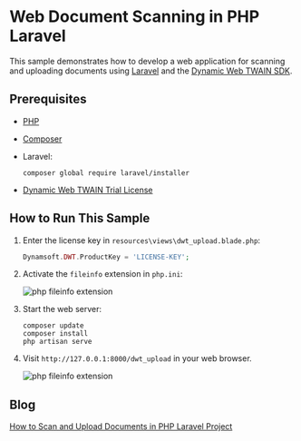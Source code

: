 # Web Document Scanning in PHP Laravel
This sample demonstrates how to develop a web application for scanning and uploading documents using [Laravel](https://laravel.com) and the [Dynamic Web TWAIN SDK](https://www.dynamsoft.com/web-twain/overview/).

## Prerequisites
- [PHP](https://www.php.net/downloads.php) 
- [Composer](https://getcomposer.org/download/)
- Laravel:
    
    ```
    composer global require laravel/installer
    ```

- [Dynamic Web TWAIN Trial License](https://www.dynamsoft.com/customer/license/trialLicense/?product=dcv&package=cross-platform)

## How to Run This Sample
1. Enter the license key in `resources\views\dwt_upload.blade.php`:

    ```php
    Dynamsoft.DWT.ProductKey = 'LICENSE-KEY';
    ```

2. Activate the `fileinfo` extension in `php.ini`:

    ![php fileinfo extension](https://www.dynamsoft.com/codepool/img/2019/08/php-ini-extension.png)

3. Start the web server:

    ```
    composer update
    composer install
    php artisan serve
    ```

4. Visit `http://127.0.0.1:8000/dwt_upload` in your web browser.

    ![php fileinfo extension](https://www.dynamsoft.com/codepool/img/2024/04/php-laravel-twain-document-scan-upload.jpg)


## Blog
[How to Scan and Upload Documents in PHP Laravel Project](https://www.dynamsoft.com/codepool/scan-upload-document-image-laravel-php.html)
